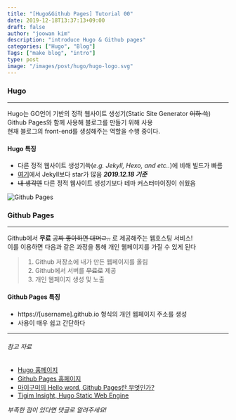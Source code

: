 ```yaml
---
title: "[Hugo&Github Pages] Tutorial 00"
date: 2019-12-18T13:37:13+09:00
draft: false
author: "joowan kim"
description: "introduce Hugo & Github pages"
categories: ["Hugo", "Blog"]
Tags: ["make blog", "intro"]
type: post
image: "/images/post/hugo/hugo-logo.svg"
---  
```


### Hugo
---
Hugo는 GO언어 기반의 정적 웹사이트 생성기(Static Site Generator ~~이하 쓱~~)   
Github Pages와 함께 사용해 블로그를 만들기 위해 사용  
현재 블로그의 front-end를 생성해주는 역할을 수행 중이다.

#### Hugo 특징
* 다른 정적 웹사이트 생성기~~쓱~~(*e.g. Jekyll, Hexo, and etc..*)에 비해 빌드가 빠름
* [여기]에서 Jekyll보다 star가 많음 __*2019.12.18 기준*__
* ~~내 생각엔~~ 다른 정적 웹사이트 생성기보다 테마 커스터마이징이 쉬웠음

![Github Pages](/images/post/hugo/github-pages.png)
### Github Pages
---
Github에서 **무료** ~~공짜 좋아하면 대머ㄹ..~~ 로 제공해주는 웹호스팅 서비스!  
이를 이용하면 다음과 같은 과정을 통해 개인 웹페이지를 가질 수 있게 된다
> 1. Github 저장소에 내가 만든 웹페이지를 올림   
> 1. Github에서 서버를 ~~무료로~~ 제공
> 1. 개인 웹페이지 생성 및 노출

#### Github Pages 특징
* https://[username].github.io 형식의 개인 웹페이지 주소를 생성
* 사용이 매우 쉽고 간단하다

---
[여기]: https://www.staticgen.com/ "staticgen"
###### 참고 자료
- [Hugo 홈페이지](https://gohugo.io/)  
- [Github Pages 홈페이지](https://pages.github.com/)  
- [마이구미의 Hello word, Github Pages란 무엇인가?](https://mygumi.tistory.com/285)  
- [Tigim Insight, Hugo Static Web Engine](https://mygumi.tistory.com/285)

*부족한 점이 있다면 댓글로 알려주세요!*